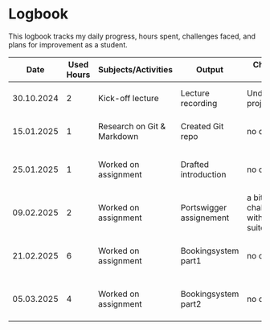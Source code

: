 # Logbook

This logbook tracks my daily progress, hours spent, challenges faced, and plans for improvement as a student.

| Date       | Used Hours | Subjects/Activities           | Output                  | Challenges Faced                | Next Steps                   |
|------------|-----------|--------------------------------|-------------------------|---------------------------------|------------------------------|
| 30.10.2024 | 2         | Kick-off lecture               | Lecture recording       | Understanding project goals     | Review project slides        |
| 15.01.2025 | 1         | Research on Git & Markdown     | Created Git repo        | no challenges                   | Practice with examples       |
| 25.01.2025 | 1         | Worked on assignment           | Drafted introduction    | no challenges                   | Seek feedback from peers     |
| 09.02.2025 | 2         | Worked on assignment           | Portswigger assignement | a bit challenges with burp suite| Seek feedback from peers     |
| 21.02.2025 | 6         | Worked on assignment           | Bookingsystem part1     | no challenges                   | Seek feedback from peers     |
| 05.03.2025 | 4         | Worked on assignment           | Bookingsystem part2     | no challenges                   | Seek feedback from peers     |
